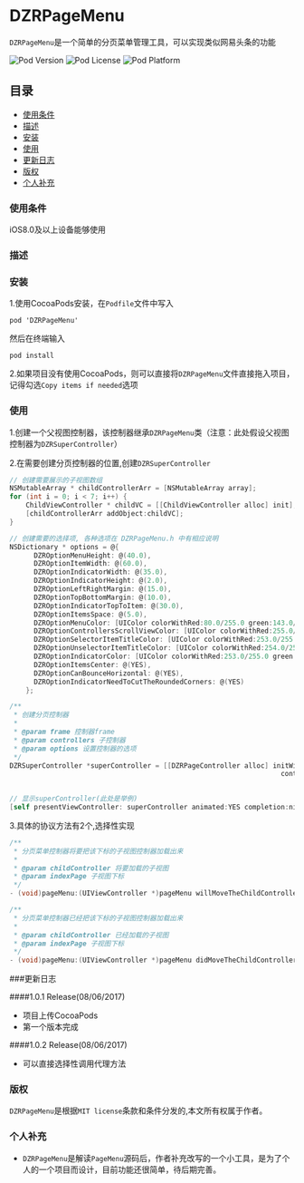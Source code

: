 # DZRPageMenu
`DZRPageMenu`是一个简单的分页菜单管理工具，可以实现类似网易头条的功能

![Pod Version](https://img.shields.io/badge/pod-v1.0.2-brightgreen.svg?style=flat) ![Pod License](https://img.shields.io/badge/license-MIT-lightgrey.svg?style=flat) ![Pod Platform](https://img.shields.io/badge/platform-iOS-yellow.svg?style=flat)

## 目录
* [使用条件](#使用条件)
* [描述](#描述)
* [安装](#安装)
* [使用](#使用)
* [更新日志](#更新日志)
* [版权](#版权)
* [个人补充](#个人补充)

### 使用条件
iOS8.0及以上设备能够使用

### 描述

### 安装
1.使用CocoaPods安装，在`Podfile`文件中写入

    pod 'DZRPageMenu'
然后在终端输入
	
	pod install
2.如果项目没有使用CocoaPods，则可以直接将`DZRPageMenu`文件直接拖入项目，记得勾选`Copy items if needed`选项
	
### 使用
1.创建一个父视图控制器，该控制器继承`DZRPageMenu`类（注意：此处假设父视图控制器为`DZRSuperController`）

2.在需要创建分页控制器的位置,创建`DZRSuperController`

```objective-c
// 创建需要展示的子视图数组
NSMutableArray * childControllerArr = [NSMutableArray array];
for (int i = 0; i < 7; i++) {
    ChildViewController * childVC = [[ChildViewController alloc] init];
    [childControllerArr addObject:childVC];
}

// 创建需要的选择项, 各种选项在 DZRPageMenu.h 中有相应说明
NSDictionary * options = @{
      DZROptionMenuHeight: @(40.0),
      DZROptionItemWidth: @(60.0),
      DZROptionIndicatorWidth: @(35.0),
      DZROptionIndicatorHeight: @(2.0),
      DZROptionLeftRightMargin: @(15.0),
      DZROptionTopBottomMargin: @(10.0),
      DZROptionIndicatorTopToItem: @(30.0),
      DZROptionItemsSpace: @(5.0),
      DZROptionMenuColor: [UIColor colorWithRed:80.0/255.0 green:143.0/255.0 blue:242.0/255.0 alpha:1.0],
      DZROptionControllersScrollViewColor: [UIColor colorWithRed:255.0/255.0 green:255.0/255.0 blue:244.0/255.0 alpha:1.0],
      DZROptionSelectorItemTitleColor: [UIColor colorWithRed:253.0/255.0 green:140.0/255.0 blue:37.0/255.0 alpha:1.0],
      DZROptionUnselectorItemTitleColor: [UIColor colorWithRed:254.0/255.0 green:213.0/255.0 blue:48.0/255.0 alpha:1.0],
      DZROptionIndicatorColor: [UIColor colorWithRed:253.0/255.0 green:140.0/255.0 blue:37.0/255.0 alpha:1.0],
      DZROptionItemsCenter: @(YES),
      DZROptionCanBounceHorizontal: @(YES),
      DZROptionIndicatorNeedToCutTheRoundedCorners: @(YES)
    };

/**
 * 创建分页控制器
 *
 * @param frame 控制器frame
 * @param controllers 子控制器
 * @param options 设置控制器的选项
 */
DZRSuperController *superController = [[DZRPageController alloc] initWithFrame:frame
                                                                   controllers:childControllerArr
                                                                       options:options];

// 显示superController(此处是举例)
[self presentViewController: superController animated:YES completion:nil];
```

3.具体的协议方法有2个,选择性实现

```objective-c
/**
 * 分页菜单控制器将要把该下标的子视图控制器加载出来
 *
 * @param childController 将要加载的子视图
 * @param indexPage 子视图下标
 */
- (void)pageMenu:(UIViewController *)pageMenu willMoveTheChildController:(UIViewController *)childController atIndexPage:(NSInteger)indexPage;
```

```objective-c
/**
 * 分页菜单控制器已经把该下标的子视图控制器加载出来
 *
 * @param childController 已经加载的子视图
 * @param indexPage 子视图下标
 */
- (void)pageMenu:(UIViewController *)pageMenu didMoveTheChildController:(UIViewController *)childController atIndexPage:(NSInteger)indexPage;
```

###更新日志

####1.0.1 Release(08/06/2017)
* 项目上传CocoaPods
* 第一个版本完成

####1.0.2 Release(08/06/2017)
* 可以直接选择性调用代理方法 

### 版权
`DZRPageMenu`是根据`MIT license`条款和条件分发的,本文所有权属于作者。

### 个人补充
* `DZRPageMenu`是解读`PageMenu`源码后，作者补充改写的一个小工具，是为了个人的一个项目而设计，目前功能还很简单，待后期完善。
